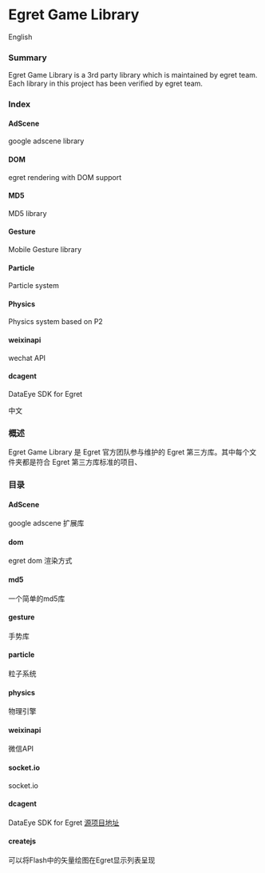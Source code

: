 Egret Game Library
==================

English

### Summary
Egret Game Library is a 3rd party library which is maintained by egret team. Each library in this project has been verified by egret team.


### Index

#### AdScene
google adscene library

#### DOM
egret rendering with DOM support

#### MD5
MD5 library

#### Gesture
Mobile Gesture library

#### Particle
Particle system

#### Physics
Physics system based on P2

#### weixinapi
wechat API

#### dcagent
DataEye SDK for Egret

中文

### 概述
Egret Game Library 是 Egret 官方团队参与维护的 Egret 第三方库。其中每个文件夹都是符合 Egret 第三方库标准的项目、


### 目录

#### AdScene
google adscene 扩展库

#### dom
egret dom 渲染方式

#### md5
一个简单的md5库

#### gesture
手势库

#### particle
粒子系统

#### physics
物理引擎

#### weixinapi
微信API

#### socket.io
socket.io

#### dcagent
DataEye SDK for Egret
[源项目地址](https://github.com/DataEye/dcagent_for_h5)

#### createjs
可以将Flash中的矢量绘图在Egret显示列表呈现
